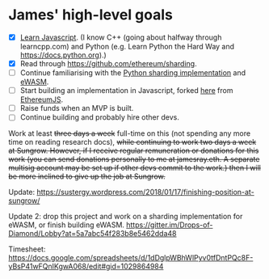 # James' high-level goals
- [x] [Learn Javascript](https://developer.mozilla.org/en-US/docs/Web/JavaScript/Guide).  (I know C++ (going about halfway through learncpp.com) and Python (e.g. Learn Python the Hard Way and https://docs.python.org).)
- [x] Read through https://github.com/ethereum/sharding.
- [ ] Continue familiarising with the [Python sharding implementation](https://github.com/ethereum/py-evm/tree/sharding) and [eWASM](https://github.com/ewasm/evm2wasm). 
- [ ] Start building an implementation in Javascript, forked [here](https://github.com/Drops-of-Diamond/evm2wasm) from [EthereumJS](https://github.com/ewasm/evm2wasm).
- [ ] Raise funds when an MVP is built.
- [ ] Continue building and probably hire other devs.

Work at least ~~three days a week~~ full-time on this (not spending any more time on reading research docs), ~~while continuing to work two days a week at Sungrow. However, if I receive regular remuneration or donations for this work (you can send donations personally to me at jamesray.eth. A separate multisig account may be set up if other devs commit to the work.) then I will be more inclined to give up the job at Sungrow.~~

Update: https://sustergy.wordpress.com/2018/01/17/finishing-position-at-sungrow/

Update 2: drop this project and work on a sharding implementation for eWASM, or finish building eWASM. https://gitter.im/Drops-of-Diamond/Lobby?at=5a7abc54f283b8e5462dda48

Timesheet: https://docs.google.com/spreadsheets/d/1dDglpWBhWlPyv0tfDntPQc8F-yBsP41wFQnIKgwA068/edit#gid=1029864984
